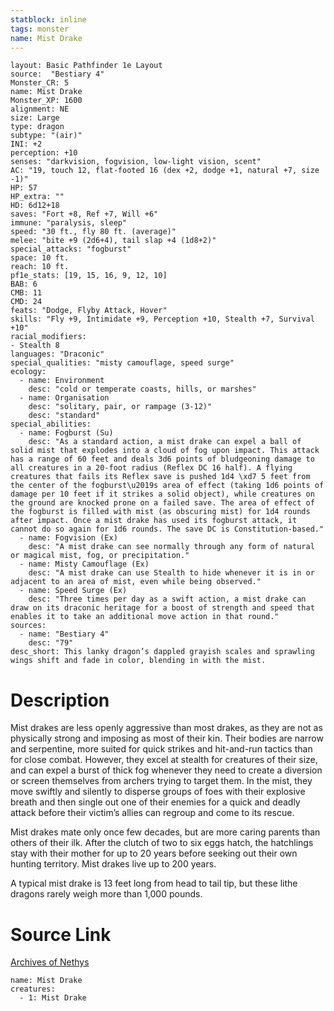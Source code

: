```yaml
---
statblock: inline
tags: monster
name: Mist Drake
---
```

```statblock
layout: Basic Pathfinder 1e Layout
source:  "Bestiary 4"
Monster_CR: 5
name: Mist Drake
Monster_XP: 1600
alignment: NE
size: Large
type: dragon
subtype: "(air)"
INI: +2
perception: +10
senses: "darkvision, fogvision, low-light vision, scent"
AC: "19, touch 12, flat-footed 16 (dex +2, dodge +1, natural +7, size -1)"
HP: 57
HP_extra: ""
HD: 6d12+18
saves: "Fort +8, Ref +7, Will +6"
immune: "paralysis, sleep"
speed: "30 ft., fly 80 ft. (average)"
melee: "bite +9 (2d6+4), tail slap +4 (1d8+2)"
special_attacks: "fogburst"
space: 10 ft.
reach: 10 ft.
pf1e_stats: [19, 15, 16, 9, 12, 10]
BAB: 6
CMB: 11
CMD: 24
feats: "Dodge, Flyby Attack, Hover"
skills: "Fly +9, Intimidate +9, Perception +10, Stealth +7, Survival +10"
racial_modifiers:
- Stealth 8
languages: "Draconic"
special_qualities: "misty camouflage, speed surge"
ecology:
  - name: Environment
    desc: "cold or temperate coasts, hills, or marshes"
  - name: Organisation
    desc: "solitary, pair, or rampage (3-12)"
    desc: "standard"
special_abilities:
  - name: Fogburst (Su)
    desc: "As a standard action, a mist drake can expel a ball of solid mist that explodes into a cloud of fog upon impact. This attack has a range of 60 feet and deals 3d6 points of bludgeoning damage to all creatures in a 20-foot radius (Reflex DC 16 half). A flying creatures that fails its Reflex save is pushed 1d4 \xd7 5 feet from the center of the fogburst\u2019s area of effect (taking 1d6 points of damage per 10 feet if it strikes a solid object), while creatures on the ground are knocked prone on a failed save. The area of effect of the fogburst is filled with mist (as obscuring mist) for 1d4 rounds after impact. Once a mist drake has used its fogburst attack, it cannot do so again for 1d6 rounds. The save DC is Constitution-based."
  - name: Fogvision (Ex)
    desc: "A mist drake can see normally through any form of natural or magical mist, fog, or precipitation."
  - name: Misty Camouflage (Ex)
    desc: "A mist drake can use Stealth to hide whenever it is in or adjacent to an area of mist, even while being observed."
  - name: Speed Surge (Ex)
    desc: "Three times per day as a swift action, a mist drake can draw on its draconic heritage for a boost of strength and speed that enables it to take an additional move action in that round."
sources:
  - name: "Bestiary 4"
    desc: "79"
desc_short: This lanky dragon’s dappled grayish scales and sprawling wings shift and fade in color, blending in with the mist.
```
# Description
Mist drakes are less openly aggressive than most drakes, as they are not as physically strong and imposing as most of their kin. Their bodies are narrow and serpentine, more suited for quick strikes and hit-and-run tactics than for close combat. However, they excel at stealth for creatures of their size, and can expel a burst of thick fog whenever they need to create a diversion or screen themselves from archers trying to target them. In the mist, they move swiftly and silently to disperse groups of foes with their explosive breath and then single out one of their enemies for a quick and deadly attack before their victim’s allies can regroup and come to its rescue.

Mist drakes mate only once few decades, but are more caring parents than others of their ilk. After the clutch of two to six eggs hatch, the hatchlings stay with their mother for up to 20 years before seeking out their own hunting territory. Mist drakes live up to 200 years.

A typical mist drake is 13 feet long from head to tail tip, but these lithe dragons rarely weigh more than 1,000 pounds.
# Source Link
[Archives of Nethys](https://aonprd.com/MonsterDisplay.aspx?ItemName=Mist%20Drake)
```encounter-table
name: Mist Drake
creatures:
  - 1: Mist Drake
```
